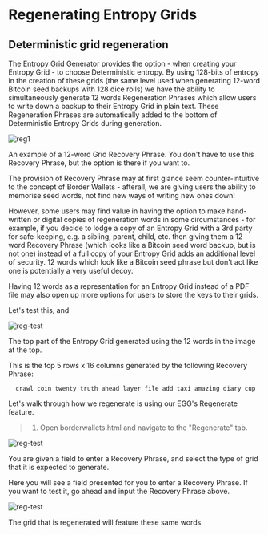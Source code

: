 # Regenerating Entropy Grids

## Deterministic grid regeneration

The Entropy Grid Generator provides the option - when creating your Entropy Grid - to choose Deterministic entropy. By using 128-bits of entropy in the creation of these grids (the same level used when generating 12-word Bitcoin seed backups with 128 dice rolls) we have the ability to simultaneously generate 12 words Regeneration Phrases which allow users to write down a backup to their Entropy Grid in plain text. These Regeneration Phrases are automatically added to the bottom of Deterministic Entropy Grids during generation.

![reg1](/regeneration1.png)
<caption>An example of a 12-word Grid Recovery Phrase. You don't have to use this Recovery Phrase, but the option is there if you want to.</caption>

The provision of Recovery Phrase may at first glance seem counter-intuitive to the concept of Border Wallets - afterall, we are giving users the ability to memorise seed words, not find new ways of writing new ones down!
  
However, some users may find value in having the option to make hand-written or digital copies of regeneration words in some circumstances - for example, if you decide to lodge a copy of an Entropy Grid with a 3rd party for safe-keeping, e.g. a sibling, parent, child, etc. then giving them a 12 word Recovery Phrase (which looks like a Bitcoin seed word backup, but is not one) instead of a full copy of your Entropy Grid adds an additional level of security. 12 words which look like a Bitcoin seed phrase but don't act like one is potentially a very useful decoy.
  
Having 12 words as a representation for an Entropy Grid instead of a PDF file may also open up more options for users to store the keys to their grids.

Let's test this, and 

![reg-test](/regen-test.png)
<caption>The top part of the Entropy Grid generated using the 12 words in the image at the top.</caption>

This is the top 5 rows x 16 columns generated by the following Recovery Phrase:

```
  crawl coin twenty truth ahead layer file add taxi amazing diary cup
```
  
Let's walk through how we regenerate is using our EGG's Regenerate feature.
  
> 1. Open borderwallets.html and navigate to the "Regenerate" tab.
  
![reg-test](/regen-test-1.png)
<caption>You are given a field to enter a Recovery Phrase, and select the type of grid that it is expected to generate.</caption>

Here you will see a field presented for you to enter a Recovery Phrase. If you want to test it, go ahead and input the Recovery Phrase above.

![reg-test](/regen-test.png)
<caption>The grid that is regenerated will feature these same words.</caption>
